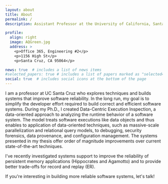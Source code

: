 ```yaml
---
layout: about
title: About
permalink: /
description: Assistant Professor at the University of California, Santa Cruz. 

profile:
  align: right
  image: AQGreen.jpg
  address: >
    <p>Office 365, Engineering #2</p>
    <p>1156 High St</p>
    <p>Santa Cruz, CA 95064</p>

news: true  # includes a list of news items
#selected_papers: true # includes a list of papers marked as "selected={true}"
social: true  # includes social icons at the bottom of the page
---
```


I am a professor at UC Santa Cruz who explores techniques and builds
systems that improve software reliability.  In the long run, my goal
is to simplify the developer effort required to build correct and
efficient software systems.  During my Ph.D., I created Data-Centric
Execution Inspection, a data-oriented approach to analyzing the
runtime behavior of a software system.  The model treats software
executions like data objects and thus enables to application of
data-oriented techniques, such as massive-scale parallelization and
relational query models, to debugging, security forensics, data
provenance, and configuration management.  The systems presented in my
thesis offer order of magnitude improvements over current
state-of-the-art techniques.

I've recently investigated systems support to improve the reliability
of persistent memory applications (Hippocrates and Agamotto) and to
provide better trade-offs for record and replay (ER).

If you're interesting in building more reliable software systems,
let's talk!


